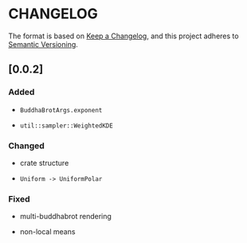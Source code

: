 # CHANGELOG

The format is based on 
[Keep a Changelog](https://keepachangelog.com/en/1.0.0/>),
and this project adheres to 
[Semantic Versioning](https://semver.org/spec/v2.0.0.html>).


## [0.0.2]

### Added

* `BuddhaBrotArgs.exponent`

* `util::sampler::WeightedKDE`

### Changed

* crate structure

* `Uniform -> UniformPolar`

### Fixed

* multi-buddhabrot rendering

* non-local means
